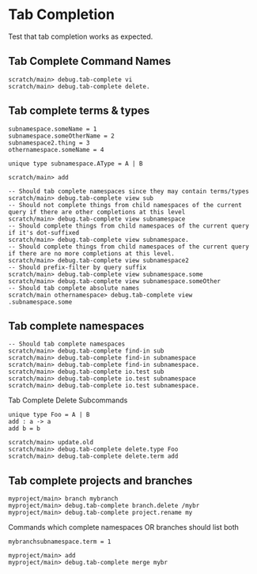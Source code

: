 # Tab Completion

Test that tab completion works as expected.

## Tab Complete Command Names

```ucm
scratch/main> debug.tab-complete vi
scratch/main> debug.tab-complete delete.
```

## Tab complete terms & types

```unison
subnamespace.someName = 1
subnamespace.someOtherName = 2
subnamespace2.thing = 3
othernamespace.someName = 4

unique type subnamespace.AType = A | B
```

```ucm:hide
scratch/main> add
```

```ucm
-- Should tab complete namespaces since they may contain terms/types
scratch/main> debug.tab-complete view sub
-- Should not complete things from child namespaces of the current query if there are other completions at this level
scratch/main> debug.tab-complete view subnamespace
-- Should complete things from child namespaces of the current query if it's dot-suffixed
scratch/main> debug.tab-complete view subnamespace.
-- Should complete things from child namespaces of the current query if there are no more completions at this level.
scratch/main> debug.tab-complete view subnamespace2
-- Should prefix-filter by query suffix
scratch/main> debug.tab-complete view subnamespace.some
scratch/main> debug.tab-complete view subnamespace.someOther
-- Should tab complete absolute names
scratch/main othernamespace> debug.tab-complete view .subnamespace.some
```

## Tab complete namespaces

```ucm
-- Should tab complete namespaces
scratch/main> debug.tab-complete find-in sub
scratch/main> debug.tab-complete find-in subnamespace
scratch/main> debug.tab-complete find-in subnamespace.
scratch/main> debug.tab-complete io.test sub
scratch/main> debug.tab-complete io.test subnamespace
scratch/main> debug.tab-complete io.test subnamespace.
```

Tab Complete Delete Subcommands

```unison
unique type Foo = A | B
add : a -> a
add b = b
```

```ucm
scratch/main> update.old
scratch/main> debug.tab-complete delete.type Foo
scratch/main> debug.tab-complete delete.term add
```

## Tab complete projects and branches

```ucm
myproject/main> branch mybranch
myproject/main> debug.tab-complete branch.delete /mybr
myproject/main> debug.tab-complete project.rename my
```

Commands which complete namespaces OR branches should list both

```unison
mybranchsubnamespace.term = 1
```


```ucm
myproject/main> add
myproject/main> debug.tab-complete merge mybr
```
